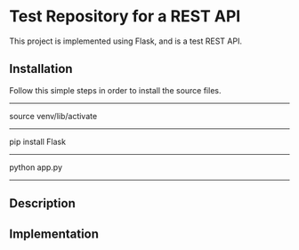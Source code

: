 # Test Repository for a REST API

This project is implemented using Flask, and is a test REST API.

## Installation
Follow this simple steps in order to install the source files.

***
source venv/lib/activate
***
pip install Flask
***
python app.py
***

## Description

## Implementation
